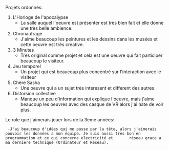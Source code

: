 Projets ordonnés: 
1. L'Horloge de l'apocalypse
     - La salle auquel l'oeuvre est présenter est très bien fait et elle donne une très belle ambience.
3. Chronaufrage
     - J'aime beaucoup les peintures et les dessins dans les musées et cette oeuvre est très creative.
5. 3 Minutes
     - Très original comme projet et cela est une oeuvre qui fait participer beaucoup le visiteur.
7. Jeu temporel
     - Un projet qui est beaucoup plus concentré sur l'interaction avec le visiteur 
9. Chère Sasha
     - Une oeuvre qui a un sujet très interesent et different des autres.
9. Distorsion collective
     - Manque un peu d'information qui explique l'oeuvre, mais j'aime beaucoup les oeuvres avec des casque de VR alors j'ai hate de voir plus. 

Le role que j'aimerais jouer lors de la 3eme années:

     -J'ai beaucoup d'idées qui me passe par la tête, alors j'aimerais pouvoir les données a mon équipe. Je suis aussi très bon en programmation et ce qui concerne electricité et       réseau grace a ma derniere technique (Ordinateur et Réseau).
